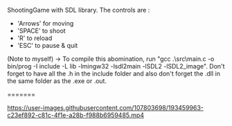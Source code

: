 ShootingGame with SDL library.
The controls are :
- 'Arrows' for moving
- 'SPACE' to shoot
- 'R' to reload
- 'ESC' to pause & quit

(Note to myself) -> To compile this abomination, run "gcc .\src\main.c -o bin/prog -I include -L lib -lmingw32 -lsdl2main -lSDL2 -lSDL2_image".
Don't forget to have all the .h in the include folder and also don't forget the .dll in the same folder as the .exe or .out.

=======

https://user-images.githubusercontent.com/107803698/193459963-c23ef892-c81c-4f1e-a28b-f988b6959485.mp4

